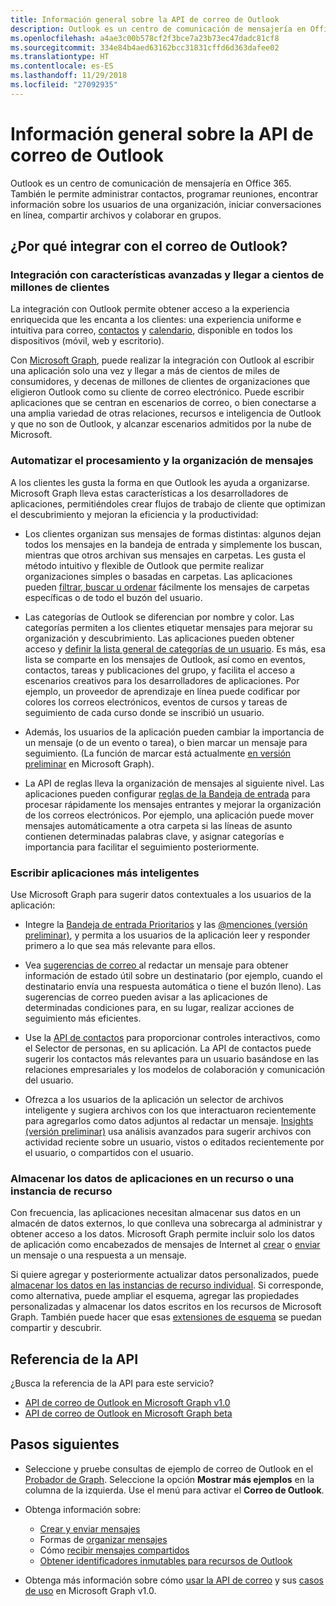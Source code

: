 ```yaml
---
title: Información general sobre la API de correo de Outlook
description: Outlook es un centro de comunicación de mensajería en Office 365. También le permite administrar contactos, programar reuniones, buscar información sobre los usuarios en una organización,
ms.openlocfilehash: a4ae3c00b578cf2f3bce7a23b73ec47dadc81cf8
ms.sourcegitcommit: 334e84b4aed63162bcc31831cffd6d363dafee02
ms.translationtype: HT
ms.contentlocale: es-ES
ms.lasthandoff: 11/29/2018
ms.locfileid: "27092935"
---
```

# <a name="outlook-mail-api-overview"></a>Información general sobre la API de correo de Outlook

Outlook es un centro de comunicación de mensajería en Office 365. También le permite administrar contactos, programar reuniones, encontrar información sobre los usuarios de una organización, iniciar conversaciones en línea, compartir archivos y colaborar en grupos.

## <a name="why-integrate-with-outlook-mail"></a>¿Por qué integrar con el correo de Outlook?

### <a name="integrate-with-rich-features-and-reach-hundreds-of-millions-of-customers"></a>Integración con características avanzadas y llegar a cientos de millones de clientes

La integración con Outlook permite obtener acceso a la experiencia enriquecida que les encanta a los clientes: una experiencia uniforme e intuitiva para correo, [contactos](outlook-contacts-concept-overview.md) y [calendario](outlook-calendar-concept-overview.md), disponible en todos los dispositivos (móvil, web y escritorio).

Con [Microsoft Graph](overview.md), puede realizar la integración con Outlook al escribir una aplicación solo una vez y llegar a más de cientos de miles de consumidores, y decenas de millones de clientes de organizaciones que eligieron Outlook como su cliente de correo electrónico. Puede escribir aplicaciones que se centran en escenarios de correo, o bien conectarse a una amplia variedad de otras relaciones, recursos e inteligencia de Outlook y que no son de Outlook, y alcanzar escenarios admitidos por la nube de Microsoft.

### <a name="automate-message-organization-and-processing"></a>Automatizar el procesamiento y la organización de mensajes

A los clientes les gusta la forma en que Outlook les ayuda a organizarse. Microsoft Graph lleva estas características a los desarrolladores de aplicaciones, permitiéndoles crear flujos de trabajo de cliente que optimizan el descubrimiento y mejoran la eficiencia y la productividad:

- Los clientes organizan sus mensajes de formas distintas: algunos dejan todos los mensajes en la bandeja de entrada y simplemente los buscan, mientras que otros archivan sus mensajes en carpetas. Les gusta el método intuitivo y flexible de Outlook que permite realizar organizaciones simples o basadas en carpetas. Las aplicaciones pueden [filtrar, buscar u ordenar](query-parameters.md) fácilmente los mensajes de carpetas específicas o de todo el buzón del usuario.

- Las categorías de Outlook se diferencian por nombre y color. Las categorías permiten a los clientes etiquetar mensajes para mejorar su organización y descubrimiento. Las aplicaciones pueden obtener acceso y [definir la lista general de categorías de un usuario](/graph/api/outlookuser-post-mastercategories?view=graph-rest-1.0). Es más, esa lista se comparte en los mensajes de Outlook, así como en eventos, contactos, tareas y publicaciones del grupo, y facilita el acceso a escenarios creativos para los desarrolladores de aplicaciones. Por ejemplo, un proveedor de aprendizaje en línea puede codificar por colores los correos electrónicos, eventos de cursos y tareas de seguimiento de cada curso donde se inscribió un usuario.

- Además, los usuarios de la aplicación pueden cambiar la importancia de un mensaje (o de un evento o tarea), o bien marcar un mensaje para seguimiento. (La función de marcar está actualmente [en versión preliminar](versioning-and-support.md#beta-version) en Microsoft Graph).

- La API de reglas lleva la organización de mensajes al siguiente nivel. Las aplicaciones pueden configurar [reglas de la Bandeja de entrada](/graph/api/resources/messagerule?view=graph-rest-1.0) para procesar rápidamente los mensajes entrantes y mejorar la organización de los correos electrónicos. Por ejemplo, una aplicación puede mover mensajes automáticamente a otra carpeta si las líneas de asunto contienen determinadas palabras clave, y asignar categorías e importancia para facilitar el seguimiento posteriormente.

### <a name="write-smarter-apps-that-leverage-intelligence"></a>Escribir aplicaciones más inteligentes

Use Microsoft Graph para sugerir datos contextuales a los usuarios de la aplicación:

- Integre la [Bandeja de entrada Prioritarios](/graph/api/resources/manage-focused-inbox?view=graph-rest-1.0) y las [@menciones (versión preliminar)](/graph/api/message-get?view=graph-rest-beta#request-2), y permita a los usuarios de la aplicación leer y responder primero a lo que sea más relevante para ellos.

- Vea [sugerencias de correo ](/graph/api/resources/mailtips?view=graph-rest-1.0) al redactar un mensaje para obtener información de estado útil sobre un destinatario (por ejemplo, cuando el destinatario envía una respuesta automática o tiene el buzón lleno). Las sugerencias de correo pueden avisar a las aplicaciones de determinadas condiciones para, en su lugar, realizar acciones de seguimiento más eficientes.

- Use la [API de contactos](people-example.md) para proporcionar controles interactivos, como el Selector de personas, en su aplicación. La API de contactos puede sugerir los contactos más relevantes para un usuario basándose en las relaciones empresariales y los modelos de colaboración y comunicación del usuario.

- Ofrezca a los usuarios de la aplicación un selector de archivos inteligente y sugiera archivos con los que interactuaron recientemente para agregarlos como datos adjuntos al redactar un mensaje. [Insights (versión preliminar)](/graph/api/resources/insights?view=graph-rest-beta) usa análisis avanzados para sugerir archivos con actividad reciente sobre un usuario, vistos o editados recientemente por el usuario, o compartidos con el usuario.


### <a name="store-app-data-in-a-resource-or-resource-instance"></a>Almacenar los datos de aplicaciones en un recurso o una instancia de recurso

Con frecuencia, las aplicaciones necesitan almacenar sus datos en un almacén de datos externos, lo que conlleva una sobrecarga al administrar y obtener acceso a los datos. Microsoft Graph permite incluir solo los datos de aplicación como encabezados de mensajes de Internet al [crear](/graph/api/user-post-messages?view=graph-rest-1.0#request-2) o [enviar](/graph/api/user-sendmail?view=graph-rest-1.0#request-2) un mensaje o una respuesta a un mensaje.

Si quiere agregar y posteriormente actualizar datos personalizados, puede [almacenar los datos en las instancias de recurso individual](extensibility-overview.md#open-extensions). Si corresponde, como alternativa, puede ampliar el esquema, agregar las propiedades personalizadas y almacenar los datos escritos en los recursos de Microsoft Graph. También puede hacer que esas [extensiones de esquema](extensibility-overview.md#schema-extensions) se puedan compartir y descubrir.

## <a name="api-reference"></a>Referencia de la API
¿Busca la referencia de la API para este servicio?

- [API de correo de Outlook en Microsoft Graph v1.0](/graph/api/resources/mail-api-overview?view=graph-rest-1.0)
- [API de correo de Outlook en Microsoft Graph beta](/graph/api/resources/mail-api-overview?view=graph-rest-beta)


## <a name="next-steps"></a>Pasos siguientes

- Seleccione y pruebe consultas de ejemplo de correo de Outlook en el [Probador de Graph](https://developer.microsoft.com/graph/graph-explorer/?request=me%2Fmessages&version=v1.0). Seleccione la opción **Mostrar más ejemplos** en la columna de la izquierda. Use el menú para activar el **Correo de Outlook**.
- Obtenga información sobre:

  - [Crear y enviar mensajes](outlook-create-send-messages.md)
  - Formas de [organizar mensajes](outlook-organize-messages.md)
  - Cómo [recibir mensajes compartidos](outlook-share-messages-folders.md)
  - [Obtener identificadores inmutables para recursos de Outlook](outlook-immutable-id.md)

- Obtenga más información sobre cómo [usar la API de correo](/graph/api/resources/mail-api-overview?view=graph-rest-1.0) y sus [casos de uso](/graph/api/resources/mail-api-overview?view=graph-rest-1.0#common-use-cases) en Microsoft Graph v1.0.


